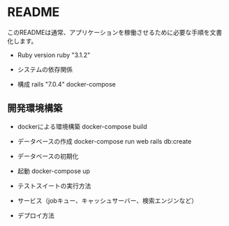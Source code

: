 # README

このREADMEは通常、アプリケーションを稼働させるために必要な手順を文書化します。

* Ruby version
ruby "3.1.2"

* システムの依存関係

* 構成
rails "7.0.4"
docker-compose

## 開発環境構築
* dockerによる環境構築
docker-compose build

* データベースの作成
docker-compose run web rails db:create

* データベースの初期化

* 起動
docker-compose up

* テストスイートの実行方法

* サービス（jobキュー、キャッシュサーバー、検索エンジンなど）

* デプロイ方法

